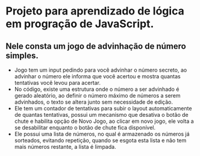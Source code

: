 <h1>Projeto para aprendizado de lógica em progração de JavaScript.</h1>

<h2>Nele consta um jogo de advinhação de número simples.</h2>

<div>
  <ul>
    <li>Jogo tem um input pedindo para você advinhar o número secreto, ao advinhar o número ele informa que você acertou e mostra quantas tentativas você levou para acertar.</li>
    <li>No código, existe uma estrutura onde o número a ser advinhado é gerado aleatório, ao definir o número máximo de números a serem advinhados, o texto se altera junto sem necessidade de edição.</li>
    <li>Ele tem um contador de tentativas para subir o layout automaticamente de quantas tentativas, possui um mecanismo que desativa o botão de chute e habilita opção de Novo Jogo, ao clicar em novo jogo, ele volta a se desabilitar enquanto o botão de chute fica disponível.</li>
    <li>Ele possui uma lista de números, no qual é armazenado os números já sorteados, evitando repetição, quando se esgota esta lista e não tem mais números restante, a lista é limpada.</li>
</ul></div>
